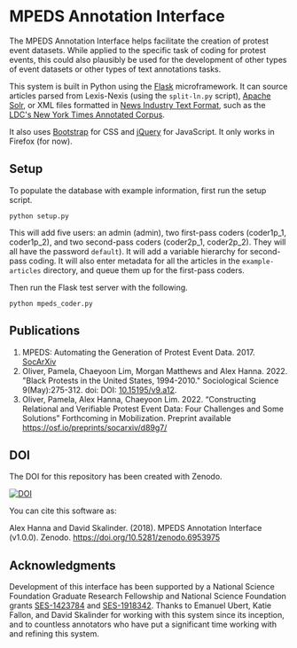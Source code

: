 # MPEDS Annotation Interface

The MPEDS Annotation Interface helps facilitate the creation of protest event datasets. While applied to the specific task of coding for protest events, this could also plausibly be used for the development of other types of event datasets or other types of text annotations tasks. 

This system is built in Python using the [Flask](http://flask.pocoo.org/) microframework. It can source articles parsed from Lexis-Nexis (using the `split-ln.py` script), [Apache Solr](http://lucene.apache.org/solr/), or XML files formatted in [News Industry Text Format](http://www.nitf.org/), such as the [LDC's New York Times Annotated Corpus](https://catalog.ldc.upenn.edu/LDC2008T19). 

It also uses [Bootstrap](http://getbootstrap.com/) for CSS and [jQuery](https://jquery.com/) for JavaScript. It only works in Firefox (for now).

## Setup

To populate the database with example information, first run the setup script.

    python setup.py

This will add five users: an admin (admin), two first-pass coders (coder1p\_1, coder1p\_2), and two second-pass coders (coder2p\_1, coder2p\_2). They will  all have the password `default`). It will add a variable hierarchy for second-pass coding. It will also enter metadata for all the articles in the `example-articles` directory, and queue them up for the first-pass coders.

Then run the Flask test server with the following.

    python mpeds_coder.py

## Publications

1. MPEDS: Automating the Generation of Protest Event Data. 2017. [SocArXiv](https://osf.io/preprints/socarxiv/xuqmv)
2. Oliver, Pamela, Chaeyoon Lim, Morgan Matthews and Alex Hanna. 2022. "Black Protests in the United States, 1994-2010." Sociological Science 9(May):275-312. doi: DOI: [10.15195/v9.a12](https://sociologicalscience.com/articles-v9-12-275/).
3. Oliver, Pamela, Alex Hanna, Chaeyoon Lim. 2022. “Constructing Relational and Verifiable Protest Event Data: Four Challenges and Some Solutions” Forthcoming in Mobilization. Preprint available https://osf.io/preprints/socarxiv/d89g7/

## DOI

The DOI for this repository has been created with Zenodo.

[![DOI](https://zenodo.org/badge/DOI/10.5281/zenodo.6953975.svg)](https://doi.org/10.5281/zenodo.6953975)

You can cite this software as:

Alex Hanna and David Skalinder. (2018). MPEDS Annotation Interface (v1.0.0). Zenodo. https://doi.org/10.5281/zenodo.6953975

## Acknowledgments

Development of this interface has been supported by a National Science Foundation Graduate Research Fellowship and National Science Foundation grants [SES-1423784](http://www.nsf.gov/awardsearch/showAward?AWD_ID=1423784) and [SES-1918342](https://www.nsf.gov/awardsearch/showAward?AWD_ID=1918342). Thanks to Emanuel Ubert, Katie Fallon, and David Skalinder for working with this system since its inception, and to countless annotators who have put a significant time working with and refining this system.
